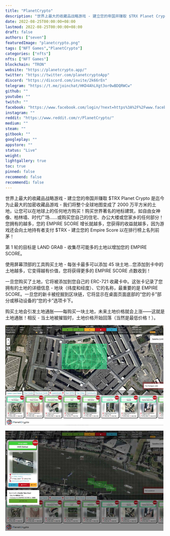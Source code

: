 ```yaml
---
title: "PlanetCrypto"
description: "世界上最大的收藏品战略游戏 - 建立您的帝国并赚取 $TRX Planet Crypto 是迄今为止最大的加密收藏品游戏"
date: 2022-08-25T00:00:00+08:00
lastmod: 2022-08-25T00:00:00+08:00
draft: false
authors: ["seven"]
featuredImage: "planetcrypto.png"
tags: ["NFT Games","PlanetCrypto"]
categories: ["nfts"]
nfts: ["NFT Games"]
blockchain: "TRON"
website: "https://planetcrypto.app/"
twitter: "https://twitter.com/planetcryptoApp"
discord: "https://discord.com/invite/2k66rEn"
telegram: "https://t.me/joinchat/HKD4AhLXgt3or0wBDQRWCw"
github: ""
youtube: ""
twitch: ""
facebook: "https://www.facebook.com/login/?next=https%3A%2F%2Fwww.facebook.com%2Fprofile.php%3Fid%3D100065017688287"
instagram: ""
reddit: "https://www.reddit.com/r/PlanetCrypto/"
medium: ""
steam: ""
gitbook: ""
googleplay: ""
appstore: ""
status: "Live"
weight: 
lightgallery: true
toc: true
pinned: false
recommend: false
recommend1: false
---
```

世界上最大的收藏品战略游戏 - 建立您的帝国并赚取 $TRX Planet Crypto 是迄今为止最大的加密收藏品游戏 - 我们将整个全球地图变成了 2000 万平方米的土地，让您可以在地球上的任何地方购买！购买世界著名的地标建筑，如自由女神像、柏林墙、时代广场……或购买您自己的住宅、办公大楼或您家乡的任何部分！您拥有的越多，您的 EMPIRE SCORE 增长就越多，您获得的收益就越多，因为游戏还会向土地持有者支付 $TRX - 建立您的 Empire Score 以在排行榜上名列前茅！

第 1 轮的目标是 LAND GRAB - 收集尽可能多的土地以增加您的 EMPIRE SCORE。

使用屏幕顶部的工具购买土地 - 每张卡最多可以添加 45 块土地...您添加到卡中的土地越多，它变得越有价值，您将获得更多的 EMPIRE SCORE 点数收到！

一旦您购买了土地，它将被添加到您自己的 ERC-721 收藏卡中。这张卡记录了您拥有的土地的详细信息 - 地块（纬度和经度）、它的名称，最重要的是 EMPIRE SCORE。一旦您的新卡被挖掘到区块链，它将显示在桌面页面底部的“您的卡”部分或移动设备的“您的卡”选项卡下。

购买土地会引发土地通胀——每购买一块土地，未来土地价格就会上涨——这就是土地通胀！相反 - 当土地被摧毁时，土地价格开始回落（当然是最低价格！）。

![game](1661303654676.jpg)

![game](1661303663884.jpg)